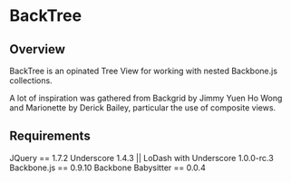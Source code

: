 # BackTree

## Overview

BackTree is an opinated Tree View for working with nested Backbone.js collections.

A lot of inspiration was gathered from Backgrid by Jimmy Yuen Ho Wong and Marionette by Derick Bailey, particular the use of composite views. 

## Requirements

JQuery == 1.7.2
Underscore 1.4.3 || LoDash with Underscore 1.0.0-rc.3
Backbone.js == 0.9.10 
Backbone Babysitter == 0.0.4


